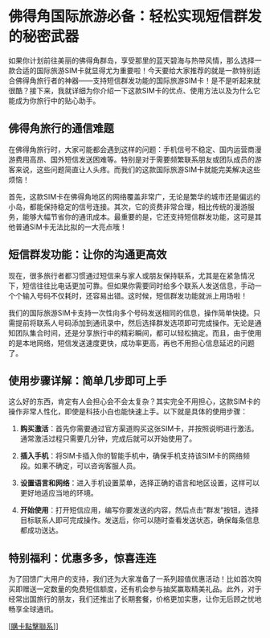 # 佛得角国际旅游必备：轻松实现短信群发的秘密武器

如果你计划前往美丽的佛得角群岛，享受那里的蓝天碧海与热带风情，那么选择一款合适的国际旅游SIM卡就显得尤为重要啦！今天要给大家推荐的就是一款特别适合佛得角旅行者的神器——支持短信群发功能的国际旅游SIM卡！是不是听起来就很酷？接下来，我就详细为你介绍一下这款SIM卡的优点、使用方法以及为什么它能成为你旅行中的贴心助手。

## 佛得角旅行的通信难题

在佛得角旅行时，大家可能都会遇到这样的问题：手机信号不稳定、国内运营商漫游费用高昂、国外短信发送困难等。特别是对于需要频繁联系朋友或团队成员的游客来说，这些问题简直让人头疼。而我们的这款国际旅游SIM卡就能完美解决这些烦恼！

首先，这款SIM卡在佛得角地区的网络覆盖非常广，无论是繁华的城市还是偏远的小岛，都能保持稳定的信号连接。其次，它的资费非常合理，相比传统的漫游服务，能够大幅节省你的通讯成本。最重要的是，它还支持短信群发功能，这可是其他普通SIM卡无法比拟的一大亮点哦！

## 短信群发功能：让你的沟通更高效

现在，很多旅行者都习惯通过短信来与家人或朋友保持联系，尤其是在紧急情况下，短信往往比电话更加可靠。但如果你需要同时给多个联系人发送信息，手动一个个输入号码不仅耗时，还容易出错。这时候，短信群发功能就派上用场啦！

我们的国际旅游SIM卡支持一次性向多个号码发送相同的信息，操作简单快捷。只需提前将联系人号码添加到通讯录中，然后选择群发选项即可完成操作。无论是通知团队集合时间，还是分享旅行中的精彩瞬间，都可以轻松搞定。而且，由于使用的是本地网络，短信发送速度更快，成功率更高，再也不用担心信息延迟的问题了。

## 使用步骤详解：简单几步即可上手

这么好的东西，肯定有人会担心会不会太复杂？其实完全不用担心，这款SIM卡的操作非常人性化，即使是科技小白也能快速上手。以下就是具体的使用步骤：

1. **购买激活**：首先你需要通过官方渠道购买这张SIM卡，并按照说明进行激活。通常激活过程只需要几分钟，完成后就可以开始使用了。
   
2. **插入手机**：将SIM卡插入你的智能手机中，确保手机支持该SIM卡的网络频段。如果不确定，可以咨询客服人员。

3. **设置语言和网络**：进入手机设置菜单，选择正确的语言和地区设置，这样可以更好地适应当地的环境。

4. **开始使用**：打开短信应用，编写你要发送的内容，然后点击“群发”按钮，选择目标联系人即可完成操作。发送后，你可以随时查看发送状态，确保每条信息都成功送达。

## 特别福利：优惠多多，惊喜连连

为了回馈广大用户的支持，我们还为大家准备了一系列超值优惠活动！比如首次购买即赠送一定数量的免费短信额度，还有机会参与抽奖赢取精美礼品。此外，对于经常出国旅行的朋友，我们还推出了长期套餐，价格更加实惠，让你无后顾之忧地畅享全球通讯。

[[購卡點擊聯系](https://t.me/s/esim1088)]]